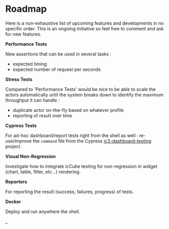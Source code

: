 # Roadmap

Here is a non-exhaustive list of upcoming features and developments in no specific order. This is an ongoing
initiative so feel free to comment and ask for new features.

**Performance Tests**

New assertions that can be used in several tasks :

- expected timing
- expected number of request per seconds

**Stress Tests**

Compared to 'Performance Tests' would be nice to be able to scale the actors automatically until the system breaks
down to identify the maximum throughput it can handle :

- duplicate actor on-the-fly based on whatever profile
- reporting of result over time

**Cypress Tests**

For ad-hoc dashboard/report tests right from the shell as well : re-use/improve the `command` file from the
Cypress [ic3-dashboard-testing](https://github.com/ic3-software/ic3-dashboard-testing) project.

**Visual Non-Regression**

Investigate how to integrate icCube testing for non-regression in widget (chart, table, filter, etc...) rendering.

**Reporters**

For reporting the result (success, failures, progress) of tests.

**Docker**

Deploy and run anywhere the shell.

_
